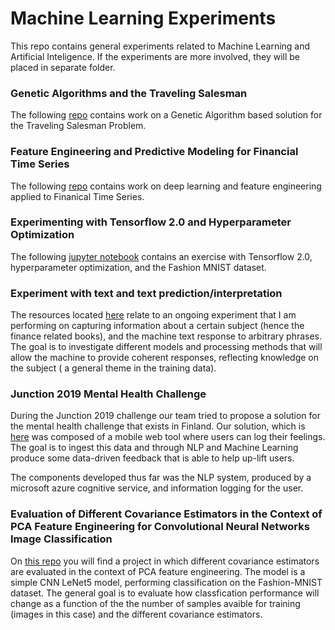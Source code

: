 # Machine Learning Experiments
This repo contains general experiments related to Machine Learning and Artificial
Inteligence. If the experiments are more involved, they will be placed in separate folder.

### Genetic Algorithms and the Traveling Salesman

The following [repo](https://github.com/lmedeiro/C_Sharp_Repo/tree/master/lmedeiro_HW2_TSP)
contains work on a Genetic Algorithm based solution for the Traveling Salesman Problem. 

### Feature Engineering and Predictive Modeling for Financial Time Series

The following [repo](time_series_data/deep_learning_financial_time_series) contains work on deep learning
and feature engineering applied to Finanical Time Series. 

### Experimenting with Tensorflow 2.0 and Hyperparameter Optimization

The following [jupyter notebook](tensorflow_2-0-experiment.ipynb) contains an exercise with
Tensorflow 2.0, hyperparameter optimization, and the Fashion MNIST dataset. 

### Experiment with text and text prediction/interpretation

The resources located [here](text_experiments/) relate to an ongoing experiment that I am performing
on capturing information about a certain subject (hence the finance related books), and
the machine text response to arbitrary phrases. The goal is to investigate different models and
processing methods that will allow the machine to provide coherent responses, reflecting knowledge
on the subject ( a general theme in the training data). 

### Junction 2019 Mental Health Challenge

During the Junction 2019 challenge our team tried to propose a solution for the mental 
health challenge that exists in Finland. Our solution, which is 
[here](https://github.com/andersnylund/mood-penguin/tree/18e4c74ac9059b529a14ab2509330c6bc2d05990)
was composed of a mobile web tool 
where users can log their feelings. The goal is to ingest this data and through NLP and 
Machine Learning produce some data-driven feedback that is able to help up-lift users. 

The components developed thus far was the NLP system, produced by a microsoft azure 
cognitive service, and information logging for the user.

### Evaluation of Different Covariance Estimators in the Context of PCA Feature Engineering for Convolutional Neural Networks Image Classification

On [this repo](https://github.com/lmedeiro/covariance_estimators_in_machine_learning)
you will find a project in which different covariance estimators are evaluated in the context
of PCA feature engineering. The model is a simple CNN LeNet5 model, performing
classification on the Fashion-MNIST dataset. The general goal is to evaluate how classfication
performance will change as a function of the the number of samples avaible for training
(images in this case) and the different covariance estimators. 
